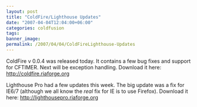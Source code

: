 ```yaml
---
layout: post
title: "ColdFire/Lighthouse Updates"
date: "2007-04-04T12:04:00+06:00"
categories: coldfusion 
tags: 
banner_image: 
permalink: /2007/04/04/ColdFireLighthouse-Updates
---
```


ColdFire v 0.0.4 was released today. It contains a few bug fixes and support for CFTIMER. Next will be exception handling. Download it here: <a href="http://coldfire.riaforge.org">http://coldfire.riaforge.org</a>

Lighthouse Pro had a few updates this week. The big update was a fix for IE6/7 (although we all know the <i>real</i> fix for IE is to use Firefox). Download it here: <a href="http://lighthousepro.riaforge.org">http://lighthousepro.riaforge.org</a>